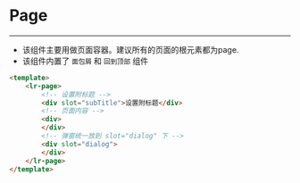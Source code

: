 # Page
---
- 该组件主要用做页面容器。建议所有的页面的根元素都为page.
- 该组件内置了 ```面包屑``` 和 ```回到顶部``` 组件

```html
<template>
	<lr-page>
	    <!-- 设置附标题 -->
	    <div slot="subTitle">设置附标题</div>
		<!-- 页面内容 -->
		<div>
		</div>
		<!-- 弹窗统一放到 slot="dialog" 下 -->
		<div slot="dialog">
		</div>
	</lr-page>
</template>

```